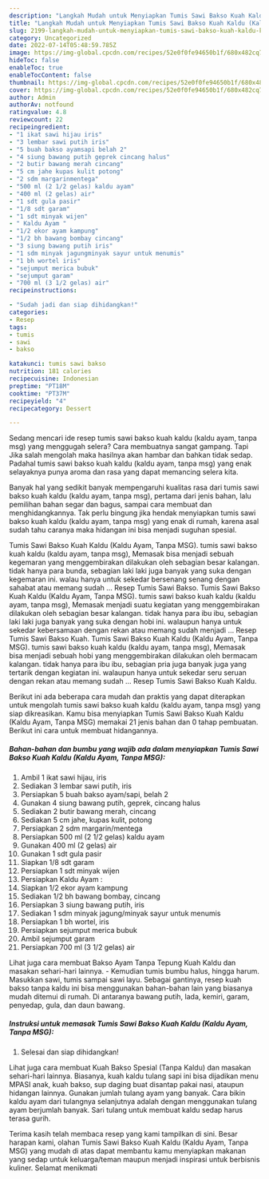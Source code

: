 ```yaml
---
description: "Langkah Mudah untuk Menyiapkan Tumis Sawi Bakso Kuah Kaldu (Kaldu Ayam, Tanpa MSG) yang Lezat Sekali, Buat Buka Puasa Enak"
title: "Langkah Mudah untuk Menyiapkan Tumis Sawi Bakso Kuah Kaldu (Kaldu Ayam, Tanpa MSG) yang Lezat Sekali, Buat Buka Puasa Enak"
slug: 2199-langkah-mudah-untuk-menyiapkan-tumis-sawi-bakso-kuah-kaldu-kaldu-ayam-tanpa-msg-yang-lezat-sekali-buat-buka-puasa-enak
category: Uncategorized
date: 2022-07-14T05:48:59.785Z
image: https://img-global.cpcdn.com/recipes/52e0f0fe94650b1f/680x482cq70/tumis-sawi-bakso-kuah-kaldu-kaldu-ayam-tanpa-msg-foto-resep-utama.jpg
hideToc: false
enableToc: true
enableTocContent: false
thumbnail: https://img-global.cpcdn.com/recipes/52e0f0fe94650b1f/680x482cq70/tumis-sawi-bakso-kuah-kaldu-kaldu-ayam-tanpa-msg-foto-resep-utama.jpg
cover: https://img-global.cpcdn.com/recipes/52e0f0fe94650b1f/680x482cq70/tumis-sawi-bakso-kuah-kaldu-kaldu-ayam-tanpa-msg-foto-resep-utama.jpg
author: Admin
authorAv: notfound
ratingvalue: 4.8
reviewcount: 22
recipeingredient:
- "1 ikat sawi hijau iris"
- "3 lembar sawi putih iris"
- "5 buah bakso ayamsapi belah 2"
- "4 siung bawang putih geprek cincang halus"
- "2 butir bawang merah cincang"
- "5 cm jahe kupas kulit potong"
- "2 sdm margarinmentega"
- "500 ml (2 1/2 gelas) kaldu ayam"
- "400 ml (2 gelas) air"
- "1 sdt gula pasir"
- "1/8 sdt garam"
- "1 sdt minyak wijen"
- " Kaldu Ayam "
- "1/2 ekor ayam kampung"
- "1/2 bh bawang bombay cincang"
- "3 siung bawang putih iris"
- "1 sdm minyak jagungminyak sayur untuk menumis"
- "1 bh wortel iris"
- "sejumput merica bubuk"
- "sejumput garam"
- "700 ml (3 1/2 gelas) air"
recipeinstructions:

- "Sudah jadi dan siap dihidangkan!"
categories:
- Resep
tags:
- tumis
- sawi
- bakso

katakunci: tumis sawi bakso 
nutrition: 181 calories
recipecuisine: Indonesian
preptime: "PT18M"
cooktime: "PT37M"
recipeyield: "4"
recipecategory: Dessert

---
```



Sedang mencari ide resep tumis sawi bakso kuah kaldu (kaldu ayam, tanpa msg) yang menggugah selera? Cara membuatnya sangat gampang. Tapi Jika salah mengolah maka hasilnya akan hambar dan bahkan tidak sedap. Padahal tumis sawi bakso kuah kaldu (kaldu ayam, tanpa msg) yang enak selayaknya punya aroma dan rasa yang dapat memancing selera kita.


Banyak hal yang sedikit banyak mempengaruhi kualitas rasa dari tumis sawi bakso kuah kaldu (kaldu ayam, tanpa msg), pertama dari jenis bahan, lalu pemilihan bahan segar dan bagus, sampai cara membuat dan menghidangkannya. Tak perlu bingung jika hendak menyiapkan tumis sawi bakso kuah kaldu (kaldu ayam, tanpa msg) yang enak di rumah, karena asal sudah tahu caranya maka hidangan ini bisa menjadi suguhan spesial.

Tumis Sawi Bakso Kuah Kaldu (Kaldu Ayam, Tanpa MSG). tumis sawi bakso kuah kaldu (kaldu ayam, tanpa msg), Memasak bisa menjadi sebuah kegemaran yang menggembirakan dilakukan oleh sebagian besar kalangan. tidak hanya para bunda, sebagian laki laki juga banyak yang suka dengan kegemaran ini. walau hanya untuk sekedar bersenang senang dengan sahabat atau memang sudah … Resep Tumis Sawi Bakso. Tumis Sawi Bakso Kuah Kaldu (Kaldu Ayam, Tanpa MSG). tumis sawi bakso kuah kaldu (kaldu ayam, tanpa msg), Memasak menjadi suatu kegiatan yang menggembirakan dilakukan oleh sebagian besar kalangan. tidak hanya para ibu ibu, sebagian laki laki juga banyak yang suka dengan hobi ini. walaupun hanya untuk sekedar kebersamaan dengan rekan atau memang sudah menjadi … Resep Tumis Sawi Bakso Kuah. Tumis Sawi Bakso Kuah Kaldu (Kaldu Ayam, Tanpa MSG). tumis sawi bakso kuah kaldu (kaldu ayam, tanpa msg), Memasak bisa menjadi sebuah hobi yang menggembirakan dilakukan oleh bermacam kalangan. tidak hanya para ibu ibu, sebagian pria juga banyak juga yang tertarik dengan kegiatan ini. walaupun hanya untuk sekedar seru seruan dengan rekan atau memang sudah … Resep Tumis Sawi Bakso Kuah Kaldu.


Berikut ini ada beberapa cara mudah dan praktis yang dapat diterapkan untuk mengolah tumis sawi bakso kuah kaldu (kaldu ayam, tanpa msg) yang siap dikreasikan. Kamu bisa menyiapkan Tumis Sawi Bakso Kuah Kaldu (Kaldu Ayam, Tanpa MSG) memakai 21 jenis bahan dan 0 tahap pembuatan. Berikut ini cara untuk membuat hidangannya.

<!--inarticleads1-->

##### Bahan-bahan dan bumbu yang wajib ada dalam menyiapkan Tumis Sawi Bakso Kuah Kaldu (Kaldu Ayam, Tanpa MSG):

1. Ambil 1 ikat sawi hijau, iris
1. Sediakan 3 lembar sawi putih, iris
1. Persiapkan 5 buah bakso ayam/sapi, belah 2
1. Gunakan 4 siung bawang putih, geprek, cincang halus
1. Sediakan 2 butir bawang merah, cincang
1. Sediakan 5 cm jahe, kupas kulit, potong
1. Persiapkan 2 sdm margarin/mentega
1. Persiapkan 500 ml (2 1/2 gelas) kaldu ayam
1. Gunakan 400 ml (2 gelas) air
1. Gunakan 1 sdt gula pasir
1. Siapkan 1/8 sdt garam
1. Persiapkan 1 sdt minyak wijen
1. Persiapkan  Kaldu Ayam :
1. Siapkan 1/2 ekor ayam kampung
1. Sediakan 1/2 bh bawang bombay, cincang
1. Persiapkan 3 siung bawang putih, iris
1. Sediakan 1 sdm minyak jagung/minyak sayur untuk menumis
1. Persiapkan 1 bh wortel, iris
1. Persiapkan sejumput merica bubuk
1. Ambil sejumput garam
1. Persiapkan 700 ml (3 1/2 gelas) air


Lihat juga cara membuat Bakso Ayam Tanpa Tepung Kuah Kaldu dan masakan sehari-hari lainnya. - Kemudian tumis bumbu halus, hingga harum. Masukkan sawi, tumis sampai sawi layu. Sebagai gantinya, resep kuah bakso tanpa kaldu ini bisa menggunakan bahan-bahan lain yang biasanya mudah ditemui di rumah. Di antaranya bawang putih, lada, kemiri, garam, penyedap, gula, dan daun bawang. 

<!--inarticleads2-->

##### Instruksi untuk memasak Tumis Sawi Bakso Kuah Kaldu (Kaldu Ayam, Tanpa MSG):


1. Selesai dan siap dihidangkan!

Lihat juga cara membuat Kuah Bakso Spesial (Tanpa Kaldu) dan masakan sehari-hari lainnya. Biasanya, kuah kaldu tulang sapi ini bisa dijadikan menu MPASI anak, kuah bakso, sup daging buat disantap pakai nasi, ataupun hidangan lainnya. Gunakan jumlah tulang ayam yang banyak. Cara bikin kaldu ayam dari tulangnya selanjutnya adalah dengan menggunakan tulang ayam berjumlah banyak. Sari tulang untuk membuat kaldu sedap harus terasa gurih. 

Terima kasih telah membaca resep yang kami tampilkan di sini. Besar harapan kami, olahan Tumis Sawi Bakso Kuah Kaldu (Kaldu Ayam, Tanpa MSG) yang mudah di atas dapat membantu kamu menyiapkan makanan yang sedap untuk keluarga/teman maupun menjadi inspirasi untuk berbisnis kuliner. Selamat menikmati
